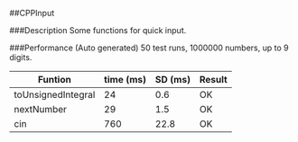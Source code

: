 ##CPPInput

###Description
Some functions for quick input.

###Performance (Auto generated)
50 test runs, 1000000 numbers, up to 9 digits.

Funtion | time (ms) | SD (ms) | Result
--- | --- | --- | ---
toUnsignedIntegral | 24 | 0.6 | OK
nextNumber | 29 | 1.5 | OK
cin | 760 | 22.8 | OK
